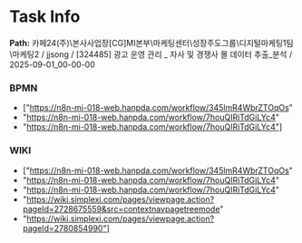 # Task Info

**Path:** 카페24(주)\본사사업장\[CG]MI본부\마케팅센터\성장주도그룹\디지털마케팅1팀\마케팅2 / jjsong / [324485] 광고 운영 관리 _ 자사 및 경쟁사 몰 데이터 추출_분석 / 2025-09-01_00-00-00

### BPMN
- ["https://n8n-mi-018-web.hanpda.com/workflow/345lmR4WbrZTOqOs"
- "https://n8n-mi-018-web.hanpda.com/workflow/7houQIRiTdGiLYc4"
- "https://n8n-mi-018-web.hanpda.com/workflow/7houQIRiTdGiLYc4"]

### WIKI
- ["https://n8n-mi-018-web.hanpda.com/workflow/345lmR4WbrZTOqOs"
- "https://n8n-mi-018-web.hanpda.com/workflow/7houQIRiTdGiLYc4"
- "https://n8n-mi-018-web.hanpda.com/workflow/7houQIRiTdGiLYc4"
- "https://wiki.simplexi.com/pages/viewpage.action?pageId=2728675559&src=contextnavpagetreemode"
- "https://wiki.simplexi.com/pages/viewpage.action?pageId=2780854990"]

